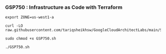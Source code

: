 ### GSP750 : Infrastructure as Code with Terraform 

```
export ZONE=us-west1-a
```

```
curl -LO raw.githubusercontent.com/tariqsheikhsw/GoogleCloudArchitectLabs/main/Solutions/GSP750.sh

sudo chmod +x GSP750.sh

./GSP750.sh
```


